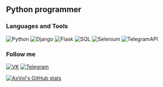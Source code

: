 ## Python programmer

### Languages and Tools
![Python](https://img.shields.io/badge/-Python-000000?style=for-the-badge&logo=python)
![Django](https://img.shields.io/badge/-Django-000000?style=for-the-badge&logo=django)
![Flask](https://img.shields.io/badge/-Flask-000000?style=for-the-badge&logo=flask)
![SQL](https://img.shields.io/badge/-SQL-000000?style=for-the-badge&logo=mysql)
![Selenium](https://img.shields.io/badge/-Selenium-000000?style=for-the-badge&logo=selenium)
![TelegramAPI](https://img.shields.io/badge/-TelegramApi-000000?style=for-the-badge&logo=telegram)

### Follow me
[![VK](https://img.shields.io/badge/-VK-000000?style=for-the-badge&logo=vk)](https://vk.com/nikvov4ik)
[![Telegram](https://img.shields.io/badge/-Telegram-000000?style=for-the-badge&logo=telegram)](https://t.me/AxVol69)

[![AxVol's GitHub stats](https://github-readme-stats.vercel.app/api?username=AxVol&show_icons=true)](https://github.com/anuraghazra/github-readme-stats)
